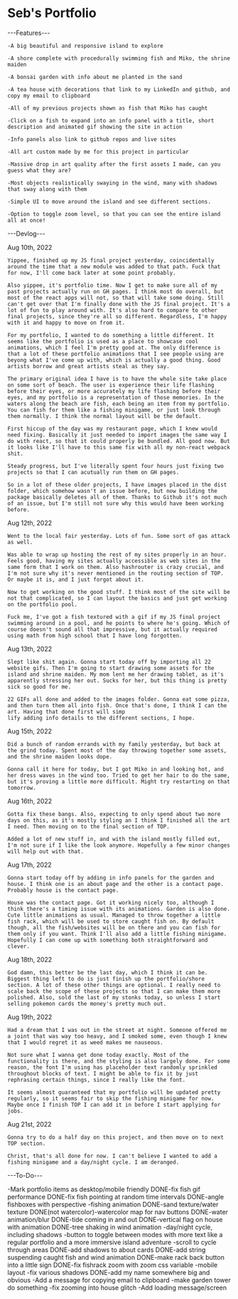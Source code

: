 # Seb's Portfolio

---Features---

    -A big beautiful and responsive island to explore

    -A shore complete with procedurally swimming fish and Miko, the shrine maiden

    -A bonsai garden with info about me planted in the sand

    -A tea house with decorations that link to my LinkedIn and github, and copy my email to clipboard

    -All of my previous projects shown as fish that Miko has caught

    -Click on a fish to expand into an info panel with a title, short description and animated gif showing the site in action

    -Info panels also link to github repos and live sites

    -All art custom made by me for this project in particular

    -Massive drop in art quality after the first assets I made, can you guess what they are?

    -Most objects realistically swaying in the wind, many with shadows that sway along with them

    -Simple UI to move around the island and see different sections.

    -Option to toggle zoom level, so that you can see the entire island all at once!

---Devlog---

Aug 10th, 2022

    Yippee, finished up my JS final project yesterday, coincidentally around the time that a new module was added to that path. Fuck that for now, I'll come back later at some point probably.

    Also yippee, it's portfolio time. Now I get to make sure all of my past projects actually run on GH pages. I think most do overall, but most of the react apps will not, so that will take some doing. Still can't get over that I'm finally done with the JS final project. It's a lot of fun to play around with. It's also hard to compare to other final projects, since they're all so different. Regardless, I'm happy with it and happy to move on from it.

    For my portfolio, I wanted to do something a little different. It seems like the portfolio is used as a place to showcase cool animations, which I feel I'm pretty good at. The only difference is that a lot of these portfolio animations that I see people using are beyong what I've come up with, which is actually a good thing. Good artists borrow and great artists steal as they say. 

    The primary original idea I have is to have the whole site take place on some sort of beach. The user is experience their life flashing before their eyes, or more accurately my life flashing before their eyes, and my portfolio is a representation of those memories. In the waters along the beach are fish, each being an item from my portfolio. You can fish for them like a fishing minigame, or just look through them normally. I think the normal layout will be the default.

    First hiccup of the day was my restaurant page, which I knew would need fixing. Basically it just needed to import images the same way I do with react, so that it could properly be bundled. All good now. But it looks like I'll have to this same fix with all my non-react webpack shit.

    Steady progress, but I've literally spent four hours just fixing two projects so that I can acutually run them on GH pages.

    So in a lot of these older projects, I have images placed in the dist folder, which somehow wasn't an issue before, but now building the package basically deletes all of them. Thanks to Github it's not much of an issue, but I'm still not sure why this would have been working before.

Aug 12th, 2022

    Went to the local fair yesterday. Lots of fun. Some sort of gas attack as well.

    Was able to wrap up hosting the rest of my sites properly in an hour. Feels good, having my sites actually accessible as web sites in the same form that I work on them. Also hashrouter is crazy crucial, and I'm not sure why it's never mentioned in the routing section of TOP. Or maybe it is, and I just forgot about it.

    Now to get working on the good stuff. I think most of the site will be not that complicated, so I can layout the basics and just get working on the portfolio pool.

    Fuck me, I've got a fish textured with a gif if my JS final project swimming around in a pool, and he points to where he's going. Which of course doesn't sound all that impressive, but it actually required using math from high school that I have long forgotten. 

Aug 13th, 2022

    Slept like shit again. Gonna start today off by importing all 22 website gifs. Then I'm going to start drawing some assets for the island and shrine maiden. My mom lent me her drawing tablet, as it's apparently stressing her out. Sucks for her, but this thing is pretty sick so good for me.

    22 GIFs all done and added to the images folder. Gonna eat some pizza, and then turn them all into fish. Once that's done, I think I can the art. Having that done first will simp
    lify adding info details to the different sections, I hope.

Aug 15th, 2022

    Did a bunch of random errands with my family yesterday, but back at the grind today. Spent most of the day throwing together some assets, and the shrine maiden looks dope.

    Gonna call it here for today, but I got Miko in and looking hot, and her dress waves in the wind too. Tried to get her hair to do the same, but it's proving a little more difficult. Might try restarting on that tomorrow. 

Aug 16th, 2022

    Gotta fix these bangs. Also, expecting to only spend about two more days on this, as it's mostly styling an I think I finished all the art I need. Then moving on to the final section of TOP.

    Added a lot of new stuff in, and with the island mostly filled out, I'm not sure if I like the look anymore. Hopefully a few minor changes will help out with that.

Aug 17th, 2022

    Gonna start today off by adding in info panels for the garden and house. I think one is an about page and the other is a contact page. Probably house is the contact page.

    House was the contact page. Got it working nicely too, although I think there's a timing issue with its animations. Garden is also done. Cute little animations as usual. Managed to throw together a little fish rack, which will be used to store caught fish on. By default though, all the fish/websites will be on there and you can fish for them only if you want. Think I'll also add a little fishing minigame. Hopefully I can come up with something both straightforward and clever.

Aug 18th, 2022

    God damn, this better be the last day, which I think it can be. Biggest thing left to do is just finish up the portfolio/shore section. A lot of these other things are optional. I really need to scale back the scope of these projects so that I can make them more polished. Also, sold the last of my stonks today, so unless I start selling pokemon cards the money's pretty much out.

Aug 19th, 2022

    Had a dream that I was out in the street at night. Someone offered me a joint that was way too heavy, and I smoked some, even though I knew that I would regret it as weed makes me nauseous.

    Not sure what I wanna get done today exactly. Most of the functionality is there, and the styling is also largely done. For some reason, the font I'm using has placeholder text randomly sprinkled throughout blocks of text. I might be able to fix it by just rephrasing certain things, since I really like the font.

    It seems almost guaranteed that my portfolio will be updated pretty regularly, so it seems fair to skip the fishing minigame for now. Maybe once I finish TOP I can add it in before I start applying for jobs.

Aug 21st, 2022 

    Gonna try to do a half day on this project, and then move on to next TOP section.

    Christ, that's all done for now. I can't believe I wanted to add a fishing minigame and a day/night cycle. I am deranged.



---To-Do---

-Mark portfolio items as desktop/mobile friendly
DONE-fix fish gif performance
DONE-fix fish pointing at random time intervals
DONE-angle fishboxes with perspective
-fishing animation
DONE-sand texture/water texture
DONE(not watercolor)-watercolor map for nav buttons
DONE-water animation/blur
DONE-tide coming in and out
DONE-vertical flag on house with animation
DONE-tree shaking in wind animation
-day/night cycle, including shadows
-button to toggle between modes with more text like a regular portfolio and a more immersive island adventure
-scroll to cycle through areas
DONE-add shadows to about cards
DONE-add string suspending caught fish and wind animation
DONE-make rack back button into a little sign
DONE-fix fishrack zoom with zoom css variable
-mobile layout
-fix various shadows
DONE-add my name somewhere big and obvious
-Add a message for copying email to clipboard
-make garden tower do something
-fix zooming into house glitch
-Add loading message/screen